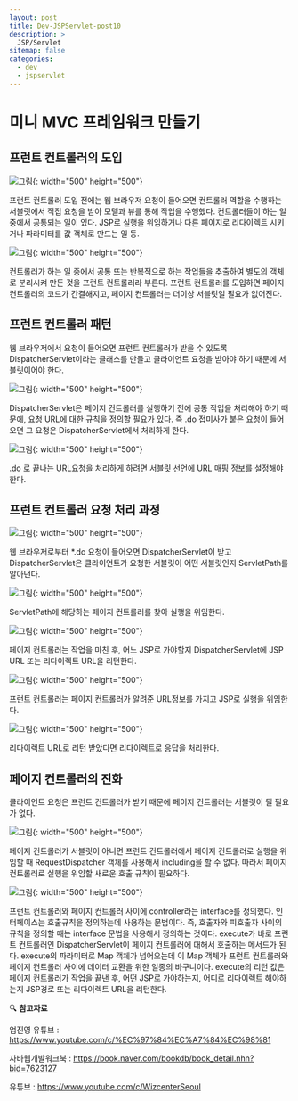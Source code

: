 ```yaml
---
layout: post
title: Dev-JSPServlet-post10
description: >
  JSP/Servlet
sitemap: false
categories:
  - dev
  - jspservlet
---
```

# 미니 MVC 프레임워크 만들기

## 프런트 컨트롤러의 도입

![그림](/assets/img/jspservlet/0606/0606-1.png){: width="500" height="500"}

프런트 컨트롤러 도입 전에는 웹 브라우저 요청이 들어오면 컨트롤러 역할을 수행하는 서블릿에서 직접 요청을 받아 모델과 뷰를 통해 작업을 수행했다. 컨트롤러들이 하는 일 중에서 공통되는 일이 있다. JSP로 실행을 위임하거나 다른 페이지로 리다이렉트 시키거나 파라미터를 값 객체로 만드는 일 등.

![그림](/assets/img/jspservlet/0606/0606-2.png){: width="500" height="500"}

 컨트롤러가 하는 일 중에서 공통 또는 반복적으로 하는 작업들을 추출하여 별도의 객체로 분리시켜 만든 것을 프런트 컨트롤러라 부른다.
 프런트 컨트롤러를 도입하면 페이지 컨트롤러의 코드가 간결해지고, 페이지 컨트롤러는 더이상 서블릿일 필요가 없어진다.

## 프런트 컨트롤러 패턴

웹 브라우저에서 요청이 들어오면 프런트 컨트롤러가 받을 수 있도록 DispatcherServlet이라는 클래스를 만들고 클라이언트 요청을 받아야 하기 때문에 서블릿이어야 한다.

![그림](/assets/img/jspservlet/0606/0606-3.png){: width="500" height="500"}

DispatcherServlet은 페이지 컨트롤러를 실행하기 전에 공통 작업을 처리해야 하기 때문에, 요청 URL에 대한 규칙을 정의할 필요가 있다. 즉 .do 접미사가 붙은 요청이 들어오면 그 요청은 DispatcherServlet에서 처리하게 한다.

![그림](/assets/img/jspservlet/0606/0606-4.png){: width="500" height="500"}

.do 로 끝나는 URL요청을 처리하게 하려면 서블릿 선언에 URL 매핑 정보를 설정해야 한다.

## 프런트 컨트롤러 요청 처리 과정

![그림](/assets/img/jspservlet/0606/0606-5.png){: width="500" height="500"}

웹 브라우저로부터 *.do 요청이 들어오면 DispatcherServlet이 받고 DispatcherServlet은 클라이언트가 요청한 서블릿이 어떤 서블릿인지 ServletPath를 알아낸다.

![그림](/assets/img/jspservlet/0606/0606-6.png){: width="500" height="500"}

ServletPath에 해당하는 페이지 컨트롤러를 찾아 실행을 위임한다.

![그림](/assets/img/jspservlet/0606/0606-7.png){: width="500" height="500"}

페이지 컨트롤러는 작업을 마친 후, 어느 JSP로 가야할지 DispatcherServlet에 JSP URL 또는 리다이렉트 URL을 리턴한다.

![그림](/assets/img/jspservlet/0606/0606-8.png){: width="500" height="500"}

프런트 컨트롤러는 페이지 컨트롤러가 알려준 URL정보를 가지고 JSP로 실행을 위임한다.

![그림](/assets/img/jspservlet/0606/0606-9.png){: width="500" height="500"}

리다이렉트 URL로 리턴 받았다면 리다이렉트로 응답을 처리한다.

## 페이지 컨트롤러의 진화

클라이언트 요청은 프런트 컨트롤러가 받기 때문에 페이지 컨트롤러는 서블릿이 될 필요가 없다.

![그림](/assets/img/jspservlet/0606/0606-10.png){: width="500" height="500"}

페이지 컨트롤러가 서블릿이 아니면 프런트 컨트롤러에서 페이지 컨트롤러로 실행을 위임할 때 RequestDispatcher 객체를 사용해서 including을 할 수 없다. 따라서 페이지 컨트롤러로 실행을 위임할 새로운 호출 규칙이 필요하다.

![그림](/assets/img/jspservlet/0606/0606-11.png){: width="500" height="500"}

프런트 컨트롤러와 페이지 컨트롤러 사이에 controller라는 interface를 정의했다. 인터페이스는 호출규칙을 정의하는데 사용하는 문법이다. 즉, 호출자와 피호출자 사이의 규칙을 정의할 때는 interface 문법을 사용해서 정의하는 것이다.
execute가 바로 프런트 컨트롤러인 DispatcherServlet이 페이지 컨트롤러에 대해서 호출하는 메서드가 된다.
execute의 파라미터로 Map 객체가 넘어오는데 이 Map 객체가 프런트 컨트롤러와 페이지 컨트롤러 사이에 데이터 교환을 위한 일종의 바구니이다. execute의 리턴 값은 페이지 컨트롤러가 작업을 끝낸 후, 어떤 JSP로 가야하는지, 어디로 리다이렉트 해야하는지 JSP경로 또는 리다이렉트 URL을 리턴한다.


🔍 **참고자료**

엄진영 유튜브 : <https://www.youtube.com/c/%EC%97%84%EC%A7%84%EC%98%81>

자바웹개발워크북 : <https://book.naver.com/bookdb/book_detail.nhn?bid=7623127>

유튜브 : <https://www.youtube.com/c/WizcenterSeoul>